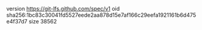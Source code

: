 version https://git-lfs.github.com/spec/v1
oid sha256:1bc83c30041fd5527eede2aa878d15e7af166c29eefa1921161b6d475e4f37d7
size 38562
